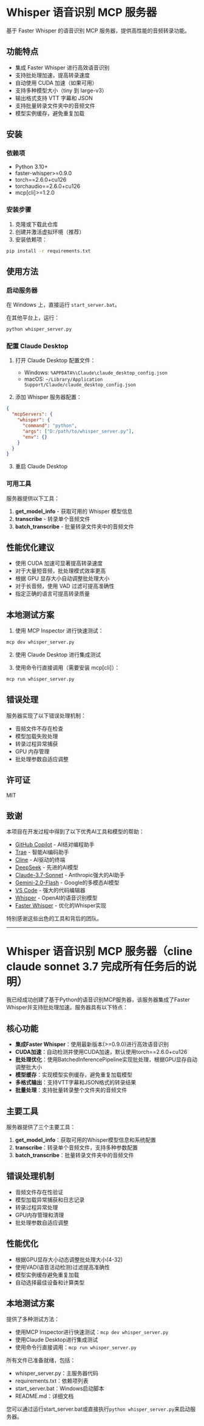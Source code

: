# Whisper 语音识别 MCP 服务器

基于 Faster Whisper 的语音识别 MCP 服务器，提供高性能的音频转录功能。

## 功能特点

- 集成 Faster Whisper 进行高效语音识别
- 支持批处理加速，提高转录速度
- 自动使用 CUDA 加速（如果可用）
- 支持多种模型大小（tiny 到 large-v3）
- 输出格式支持 VTT 字幕和 JSON
- 支持批量转录文件夹中的音频文件
- 模型实例缓存，避免重复加载

## 安装

### 依赖项

- Python 3.10+
- faster-whisper>=0.9.0
- torch==2.6.0+cu126
- torchaudio==2.6.0+cu126
- mcp[cli]>=1.2.0

### 安装步骤

1. 克隆或下载此仓库
2. 创建并激活虚拟环境（推荐）
3. 安装依赖项：

```bash
pip install -r requirements.txt
```

## 使用方法

### 启动服务器

在 Windows 上，直接运行 `start_server.bat`。

在其他平台上，运行：

```bash
python whisper_server.py
```

### 配置 Claude Desktop

1. 打开 Claude Desktop 配置文件：
   - Windows: `%APPDATA%\Claude\claude_desktop_config.json`
   - macOS: `~/Library/Application Support/Claude/claude_desktop_config.json`

2. 添加 Whisper 服务器配置：

```json
{
  "mcpServers": {
    "whisper": {
      "command": "python",
      "args": ["D:/path/to/whisper_server.py"],
      "env": {}
    }
  }
}
```

3. 重启 Claude Desktop

### 可用工具

服务器提供以下工具：

1. **get_model_info** - 获取可用的 Whisper 模型信息
2. **transcribe** - 转录单个音频文件
3. **batch_transcribe** - 批量转录文件夹中的音频文件

## 性能优化建议

- 使用 CUDA 加速可显著提高转录速度
- 对于大量短音频，批处理模式效率更高
- 根据 GPU 显存大小自动调整批处理大小
- 对于长音频，使用 VAD 过滤可提高准确性
- 指定正确的语言可提高转录质量

## 本地测试方案

1. 使用 MCP Inspector 进行快速测试：

```bash
mcp dev whisper_server.py
```

2. 使用 Claude Desktop 进行集成测试

3. 使用命令行直接调用（需要安装 mcp[cli]）：

```bash
mcp run whisper_server.py
```

## 错误处理

服务器实现了以下错误处理机制：

- 音频文件不存在检查
- 模型加载失败处理
- 转录过程异常捕获
- GPU 内存管理
- 批处理参数自适应调整

## 许可证

MIT

## 致谢

本项目在开发过程中得到了以下优秀AI工具和模型的帮助：

- [GitHub Copilot](https://github.com/features/copilot) - AI结对编程助手
- [Trae](https://trae.ai/) - 智能AI编码助手
- [Cline](https://cline.ai/) - AI驱动的终端
- [DeepSeek](https://www.deepseek.com/) - 先进的AI模型
- [Claude-3.7-Sonnet](https://www.anthropic.com/claude) - Anthropic强大的AI助手
- [Gemini-2.0-Flash](https://ai.google/gemini/) - Google的多模态AI模型
- [VS Code](https://code.visualstudio.com/) - 强大的代码编辑器
- [Whisper](https://github.com/openai/whisper) - OpenAI的语音识别模型
- [Faster Whisper](https://github.com/guillaumekln/faster-whisper) - 优化的Whisper实现

特别感谢这些出色的工具和背后的团队。

---

# Whisper 语音识别 MCP 服务器（cline claude sonnet 3.7 完成所有任务后的说明）

我已经成功创建了基于Python的语音识别MCP服务器，该服务器集成了Faster Whisper并支持批处理加速。服务器具有以下特点：

## 核心功能

- **集成Faster Whisper**：使用最新版本(>=0.9.0)进行高效语音识别
- **CUDA加速**：自动检测并使用CUDA加速，默认使用torch==2.6.0+cu126
- **批处理优化**：使用BatchedInferencePipeline实现批处理，根据GPU显存自动调整批大小
- **模型缓存**：实现模型实例缓存，避免重复加载模型
- **多格式输出**：支持VTT字幕和JSON格式的转录结果
- **批量处理**：支持批量转录整个文件夹的音频文件

## 主要工具

服务器提供了三个主要工具：

1. **get_model_info**：获取可用的Whisper模型信息和系统配置
2. **transcribe**：转录单个音频文件，支持多种参数配置
3. **batch_transcribe**：批量转录文件夹中的音频文件

## 错误处理机制

- 音频文件存在性验证
- 模型加载异常捕获和日志记录
- 转录过程异常处理
- GPU内存管理和清理
- 批处理参数自适应调整

## 性能优化

- 根据GPU显存大小动态调整批处理大小(4-32)
- 使用VAD(语音活动检测)过滤提高准确性
- 模型实例缓存避免重复加载
- 自动选择最佳设备和计算类型

## 本地测试方案

提供了多种测试方法：

- 使用MCP Inspector进行快速测试：`mcp dev whisper_server.py`
- 使用Claude Desktop进行集成测试
- 使用命令行直接调用：`mcp run whisper_server.py`

所有文件已准备就绪，包括：

- whisper_server.py：主服务器代码
- requirements.txt：依赖项列表
- start_server.bat：Windows启动脚本
- README.md：详细文档

您可以通过运行start_server.bat或直接执行`python whisper_server.py`来启动服务器。